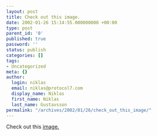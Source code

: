 ```yaml
---
layout: post
title: Check out this image.
date: 2002-01-26 15:14:55.000000000 +00:00
type: post
parent_id: '0'
published: true
password: ''
status: publish
categories: []
tags:
- Uncategorized
meta: {}
author:
  login: niklas
  email: niklas@protocol7.com
  display_name: Niklas
  first_name: Niklas
  last_name: Gustavsson
permalink: "/archives/2002/01/26/check_out_this_image/"
---
```

Check out this [image.](http://ganja.shell42.com/image/mind/conflict.gif)

